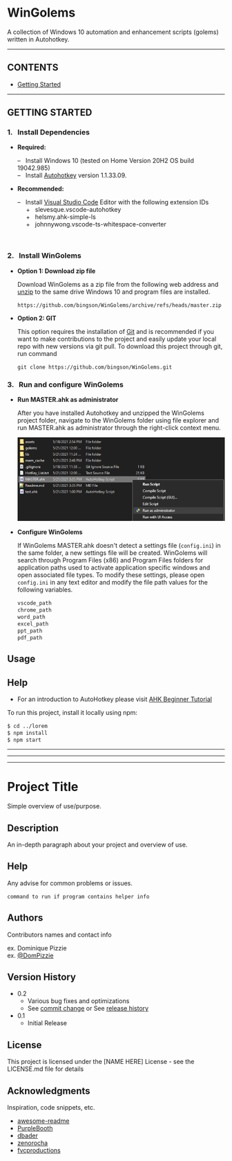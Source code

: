 # WinGolems

A collection of Windows 10 automation and enhancement scripts (golems) written in Autohotkey. 

----

## CONTENTS 

* [Getting Started](##Getting-Started)

----

## GETTING STARTED

### 1. &nbsp; Install Dependencies
 <ul>
   <li>
     <p>  <b>Required:</b> </p>
     <p>  – &nbsp; Install Windows 10 (tested on Home Version 20H2 OS build 19042.985)
     <br> – &nbsp; Install <a href="https://www.autohotkey.com/">Autohotkey</a> version 1.1.33.09.
   </li>
   <li>
     <p>  <b>Recommended:</b> </p>
     <p>  – &nbsp; Install <a href="https://code.visualstudio.com/">Visual Studio Code</a> Editor with the following extension IDs 
     <br> &nbsp;&nbsp;&nbsp;&nbsp; + &nbsp; slevesque.vscode-autohotkey
     <br> &nbsp;&nbsp;&nbsp;&nbsp; + &nbsp; helsmy.ahk-simple-ls
     <br> &nbsp;&nbsp;&nbsp;&nbsp; + &nbsp; johnnywong.vscode-ts-whitespace-converter
   </li>
 </ul>
 
 <br>


### 2. &nbsp; Install WinGolems 

 <ul>
   <li>
     <p><b> Option 1: Download zip file</b></p>
     <p> Download WinGolems as a zip file from the following web address and <a href="https://www.7-zip.org/">unzip</a> to the same drive Windows 10 and program files are installed.

``` 
https://github.com/bingson/WinGolems/archive/refs/heads/master.zip
```

   </li>
   <li>
     <p><b> Option 2: GIT </b></p>
     <p>    This option requires the installation of <a href="https://git-scm.com/book/en/v2/Getting-Started-Installing-Git">Git</a> and is recommended if you want to make contributions 
            to the project and easily update your local repo with new versions via git pull. To download this project through git, run command

``` 
git clone https://github.com/bingson/WinGolems.git 
```

   </li>
 </ul>



### 3. &nbsp; Run and configure WinGolems


 <ul>
   <li>
     <p><b> Run MASTER.ahk as administrator </b></p>
     <p> After you have installed Autohotkey and unzipped the WinGolems project folder, navigate to the WinGolems folder using file explorer and run MASTER.ahk as administrator through the right-click context menu. 
     <p><img src="assets\Screens\run_master.png" alt="run_master.png" title="run_master.png" /></p>
   </li>
   <li>
     <p><b> Configure WinGolems </b></p>
     <p> If WinGolems MASTER.ahk doesn't detect a settings file (<code>config.ini</code>) in the same folder, a new settings file will be created. WinGolems will search through Program Files (x86) and Program Files folders for application paths used to activate application specific windows and open associated file types. To modify these settings, please open <code>config.ini</code> in any text editor and modify the file path values for the following variables. 

``` 
vscode_path
chrome_path
word_path
excel_path
ppt_path
pdf_path

```

   </li>
 </ul>

## Usage




## Help

* For an introduction to AutoHotkey please visit [AHK Beginner Tutorial](https://www.autohotkey.com/docs/Tutorial.htm) 


To run this project, install it locally using npm:

```
$ cd ../lorem
$ npm install
$ npm start   
```

<hr>
<hr>
<hr>

# Project Title

Simple overview of use/purpose.

## Description

An in-depth paragraph about your project and overview of use.


## Help

Any advise for common problems or issues.
```
command to run if program contains helper info
```

## Authors

Contributors names and contact info

ex. Dominique Pizzie  
ex. [@DomPizzie](https://twitter.com/dompizzie)

## Version History

* 0.2
    * Various bug fixes and optimizations
    * See [commit change]() or See [release history]()
* 0.1
    * Initial Release

## License

This project is licensed under the [NAME HERE] License - see the LICENSE.md file for details

## Acknowledgments

Inspiration, code snippets, etc.
* [awesome-readme](https://github.com/matiassingers/awesome-readme)
* [PurpleBooth](https://gist.github.com/PurpleBooth/109311bb0361f32d87a2)
* [dbader](https://github.com/dbader/readme-template)
* [zenorocha](https://gist.github.com/zenorocha/4526327)
* [fvcproductions](https://gist.github.com/fvcproductions/1bfc2d4aecb01a834b46)